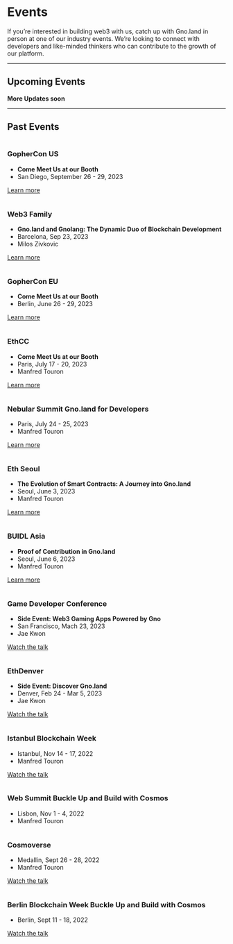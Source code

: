 # Events

If you’re interested in building web3 with us, catch up with Gno.land in person at one of our industry events. We’re looking to connect with developers and like-minded thinkers who can contribute to the growth of our platform.

---

## Upcoming Events

<div class="columns-3">

**More Updates soon**

</div><!-- end columns-3-->

---

## Past Events

<div class="columns-3">
<div class="column">

### GopherCon US

- **Come Meet Us at our Booth**
- San Diego, September 26 - 29, 2023

[Learn more](https://www.gophercon.com/)

</div><!-- end column-->
<div class="column">

### Web3 Family

- **Gno.land and Gnolang: The Dynamic Duo of Blockchain Development**
- Barcelona, Sep 23, 2023
- Milos Zivkovic

[Learn more](https://web3fc.xyz/)

</div><!-- end column-->

<div class="column">

### GopherCon EU

- **Come Meet Us at our Booth**
- Berlin, June 26 - 29, 2023

[Learn more](https://gophercon.eu/)

</div><!-- end column-->
<div class="column">

### EthCC

- **Come Meet Us at our Booth**
- Paris, July 17 - 20, 2023
- Manfred Touron

[Learn more](https://www.ethcc.io/)

</div><!-- end column-->
<div class="column">

### Nebular Summit Gno.land for Developers

- Paris, July 24 - 25, 2023
- Manfred Touron

[Learn more](https://www.nebular.builders/)

</div><!-- end column-->

<div class="column">

### Eth Seoul

- **The Evolution of Smart Contracts: A Journey into Gno.land**
- Seoul, June 3, 2023
- Manfred Touron

[Learn more](https://2023.ethseoul.org/)

</div><!-- end column-->
<div class="column">

### BUIDL Asia

- **Proof of Contribution in Gno.land**
- Seoul, June 6, 2023
- Manfred Touron

[Learn more](https://www.buidl.asia/)

</div><!-- end column-->
<div class="column">

### Game Developer Conference

- **Side Event: Web3 Gaming Apps Powered by Gno**
- San Francisco, Mach 23, 2023
- Jae Kwon

[Watch the talk](https://www.youtube.com/watch?v=IJ0xel8lr4c)

</div><!-- end column-->
<div class="column">

### EthDenver

- **Side Event: Discover Gno.land**
- Denver, Feb 24 - Mar 5, 2023
- Jae Kwon

[Watch the talk](https://www.youtube.com/watch?v=IJ0xel8lr4c)

</div><!-- end column-->
<div class="column">

### Istanbul Blockchain Week

- Istanbul, Nov 14 - 17, 2022
- Manfred Touron

[Watch the talk](https://www.youtube.com/watch?v=JX0gdWT0Cg4)

</div><!-- end column-->
<div class="column">

### Web Summit Buckle Up and Build with Cosmos

- Lisbon, Nov 1 - 4, 2022
- Manfred Touron

</div><!-- end column-->
<div class="column">

### Cosmoverse

- Medallin, Sept 26 - 28, 2022
- Manfred Touron

[Watch the talk](https://www.youtube.com/watch?v=6s1zG7hgxMk)

</div><!-- end column-->
<div class="column">

### Berlin Blockchain Week Buckle Up and Build with Cosmos

- Berlin, Sept 11 - 18, 2022

[Watch the talk](https://www.youtube.com/watch?v=hCLErPgnavI)

</div><!-- end column-->
</div><!-- end columns-3-->
